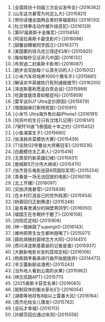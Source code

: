 
1. [全国政协十四届三次会议发布会]-[2016362]
1. [山东这次暴雪为何这么大]-[2015821]
1. [带你读懂全国两会里的幸福密码]-[2016130]
1. [杜兰特拳击动作被升级恶犯]-[2016129]
1. [第97届奥斯卡金像奖]-[2015858]
1. [阿诺拉奥斯卡最佳影片]-[2016098]
1. [甜馨自曝被同学孤立]-[2016377]
1. [美国要的钱乌克兰得还63年]-[2015925]
1. [每帧每秒见证非凡中国]-[2016132]
1. [布劳迪二封奥斯卡影帝]-[2016087]
1. [跑步会奖励每个认真冬训的人]-[2015012]
1. [小米汽车将培养1000个赛车手]-[2015681]
1. [解读余华英被执行死刑通报细节]-[2016200]
1. [泽连斯基称愿返白宫会谈]-[2015999]
1. [吃甜食能改善抑郁症吗]-[2015959]
1. [雷军谈SU7 Ultra定价原因]-[2015679]
1. [塔图姆单打斯特劳瑟]-[2015911]
1. [小米15 Ultra海外售价超iPhone]-[2016191]
1. [何苏叶的生日只有沈惜凡记得]-[2016141]
1. [7架歼10直飞泰国赴十年之约]-[2015452]
1. [小鱼海棠生子]-[2015690]
1. [张凌赫夹菜模仿大赛]-[2015439]
1. [T1击败G2夺曼谷大师赛冠军]-[2015516]
1. [白鹿模仿太乙真人]-[2015416]
1. [无畏契约新英雄幻棱]-[2015631]
1. [詹姆斯5万分伟大继续]-[2015470]
1. [张杰音乐电影连获6项国际奖项]-[2015254]
1. [青春是一场无法回放的电影]-[2016019]
1. [北上开播]-[2016097]
1. [实拍济南暴雪]-[2015838]
1. [在乡村打造自己的世外桃源]-[2015934]
1. [杨蓉回归正剧赛道]-[2015248]
1. [是青春里满分的隔壁男同学]-[2016050]
1. [嘘国王在冬眠终于醒了]-[2016108]
1. [向阳花定档]-[2015908]
1. [林一银赫跳了supergirl]-[2016143]
1. [难哄把男生女生都哄翘嘴了]-[2015071]
1. [薛凯琪换封面悼念方大同]-[2014451]
1. [质问泽连斯基着装的记者是谁]-[2015937]
1. [大鹏新电影长安的荔枝定档]-[2016106]
1. [杨紫跳李羲承进行曲开始就放弃]-[2014473]
1. [辛芷蕾新剧谈渣男]-[2015243]
1. [当外地人看到云南的水果]-[2015962]
1. [林志炫跳APT]-[2015711]
1. [2025奥斯卡获奖名单]-[2016083]
1. [抵制双休的衡水家长们]-[2016054]
1. [湖南等地将有8级以上雷暴大风]-[2016164]
1. [周杰伦给女儿理发]-[2015762]
1. [会玩才幸福]-[2015113]
1. [孙颖莎回应通过体测]-[2015556]